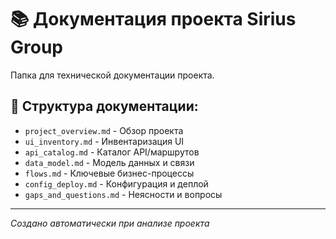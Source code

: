 # 📚 Документация проекта Sirius Group

Папка для технической документации проекта.

## 📁 Структура документации:

- `project_overview.md` - Обзор проекта
- `ui_inventory.md` - Инвентаризация UI
- `api_catalog.md` - Каталог API/маршрутов  
- `data_model.md` - Модель данных и связи
- `flows.md` - Ключевые бизнес-процессы
- `config_deploy.md` - Конфигурация и деплой
- `gaps_and_questions.md` - Неясности и вопросы

---
*Создано автоматически при анализе проекта*
